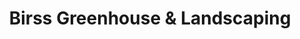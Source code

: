 ---
title: "Birss Greenhouse & Landscaping"
url: /dauphin/birss-greenhouse-und-landscaping/
shop: Garten-Center
---